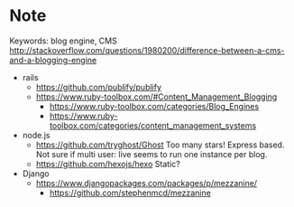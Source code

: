 # Note

Keywords: blog engine, CMS <http://stackoverflow.com/questions/1980200/difference-between-a-cms-and-a-blogging-engine>

-   rails
    -   https://github.com/publify/publify
    -   https://www.ruby-toolbox.com/#Content_Management_Blogging
        -   https://www.ruby-toolbox.com/categories/Blog_Engines
        -   https://www.ruby-toolbox.com/categories/content_management_systems
-   node.js
    - https://github.com/tryghost/Ghost Too many stars! Express based. Not sure if multi user: live seems to run one instance per blog.
    - https://github.com/hexojs/hexo Static?
-   Django
    -   https://www.djangopackages.com/packages/p/mezzanine/
        -   https://github.com/stephenmcd/mezzanine
